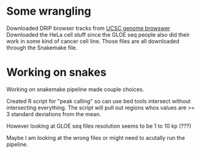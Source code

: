 # Some wrangling

Downloaded DRIP browser tracks from 
[UCSC genome browswer](http://genome.ucsc.edu/s/fredericchedinlab/hg19_DRIP_correlation)
Downloaded the HeLa cell stuff since the GLOE seq people also did
their work in some kind of cancer cell line. Those files are all downloaded
through the Snakemake file. 

# Working on snakes

Working on snakemake pipeline made couple choices.

Created R script for "peak calling" so can use bed tools intersect without
intersecting everything. The script will pull out regions whos values are
\>= 3 standard deviations from the mean. 

However looking at GLOE seq files resolution seems to be 1 to 10 kp (???)

Maybe I am looking at the wrong files or might need to acutally run the
pipeline.


